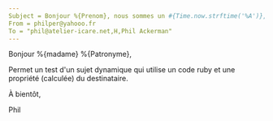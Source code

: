 ```yaml
---
Subject = Bonjour %{Prenom}, nous sommes un #{Time.now.strftime('%A')}, #{nom}
From = philper@yahooo.fr
To = "phil@atelier-icare.net,H,Phil Ackerman"
---
```

Bonjour %{madame} %{Patronyme},

Permet un test d'un sujet dynamique qui utilise un code ruby et une propriété (calculée) du destinataire.

À bientôt,

Phil
